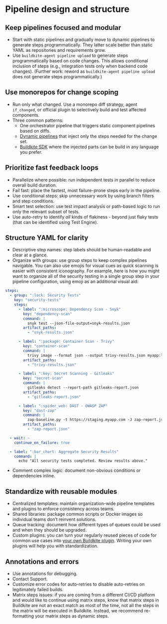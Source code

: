 # Pipeline design and structure

## Keep pipelines focused and modular

* Start with static pipelines and gradually move to dynamic pipelines to generate steps programmatically. They latter scale better than static YAML as repositories and requirements grow.
* Use `buildkite-agent pipeline upload` to generate steps programmatically based on code changes. This allows conditional inclusion of steps (e.g., integration tests only when backend code changes). (Further work: reword as `buildkite-agent pipeline upload` does not generate steps programmatically.)

## Use monorepos for change scoping

* Run only what changed. Use a monorepo diff strategy, agent `if_changed`, or official plugin to selectively build and test affected components.
* Three common patterns:
    + One orchestrator pipeline that triggers static component pipelines based on diffs.
    + [Dynamic pipelines](/docs/pipelines/configure/dynamic-pipelines) that inject only the steps needed for the change set.
    + [Buildkite SDK](/docs/pipelines/configure/dynamic-pipelines/sdk) where the injected parts can be build in any language you prefer.

## Prioritize fast feedback loops

* Parallelize where possible: run independent tests in parallel to reduce overall build duration.
* Fail fast: place the fastest, most failure-prone steps early in the pipeline.
* Use conditional steps: skip unnecessary work by using branch filters and step conditions.
* Smart test selection: use test impact analysis or path-based logic to run only the relevant subset of tests.
* Use auto-retry to identify _all_ kinds of flakiness - beyond just flaky tests (that can be identified using Test Engine).

## Structure YAML for clarity

* Descriptive step names: step labels should be human-readable and clear at a glance.
* Organize with groups: use group steps to keep complex pipelines navigable. You can also use emojis for visual cues as quick scanning is easier with consistent iconography. For example, here is how you might want to organize all of the security testing in a single group step in your pipeline configuration, using emoji as an additional visual aid:

```yaml
steps:
  - group: ":lock: Security Tests"
    key: "security-tests"
    steps:
      - label: ":microscope: Dependency Scan - Snyk"
        key: "dependency-scan"
        command: |
          snyk test --json-file-output=snyk-results.json
        artifact_paths:
          - "snyk-results.json"

      - label: ":package: Container Scan - Trivy"
        key: "container-scan"
        command: |
          trivy image --format json --output trivy-results.json myapp:latest
        artifact_paths:
          - "trivy-results.json"

      - label: ":key: Secret Scanning - Gitleaks"
        key: "secret-scan"
        command: |
          gitleaks detect --report-path gitleaks-report.json
        artifact_paths:
          - "gitleaks-report.json"

      - label: ":spider_web: DAST - OWASP ZAP"
        key: "dast-zap"
        command: |
          zap-baseline.py -t https://staging.myapp.com -J zap-report.json
        artifact_paths:
          - "zap-report.json"

  - wait: ~
    continue_on_failure: true

  - label: ":bar_chart: Aggregate Security Results"
    command: |
      echo "All security tests completed. Review results above."
```

* Comment complex logic: document non-obvious conditions or dependencies inline.

## Standardize with reusable modules

* Centralized templates: maintain organization-wide pipeline templates and plugins to enforce consistency across teams.
* Shared libraries: package common scripts or Docker images so individual teams don’t reinvent solutions.
* Queue tracking: document how different types of queues could be used and when they should be upgraded.
* Custom plugins: you can turn your regularly reused pieces of code for common use cases into [your own Buildkite plugin](/docs/pipelines/integrations/plugins/writing). Writing your own plugins will help you with standardization.

## Annotations and errors

* Use annotations for debugging.
* Contact Support.
* Customize error codes for auto-retries to disable auto-retries on legitimately failed builds.
* Matrix steps issues: if you are coming from a different CI/CD platform and would like to continue using matrix steps, know that matrix steps in Buildkite are not an exact match as most of the time, not all the steps in the matrix will be executed in Buildkite. Instead, we recommend re-formatting your matrix steps as dynamic steps.
